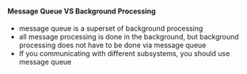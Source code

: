 #### Message Queue VS Background Processing
- message queue is a superset of background processing   
- all message processing is done in the background, but background processing does not have to be done via message queue  
- If you communicating with different subsystems, you should use message queue
